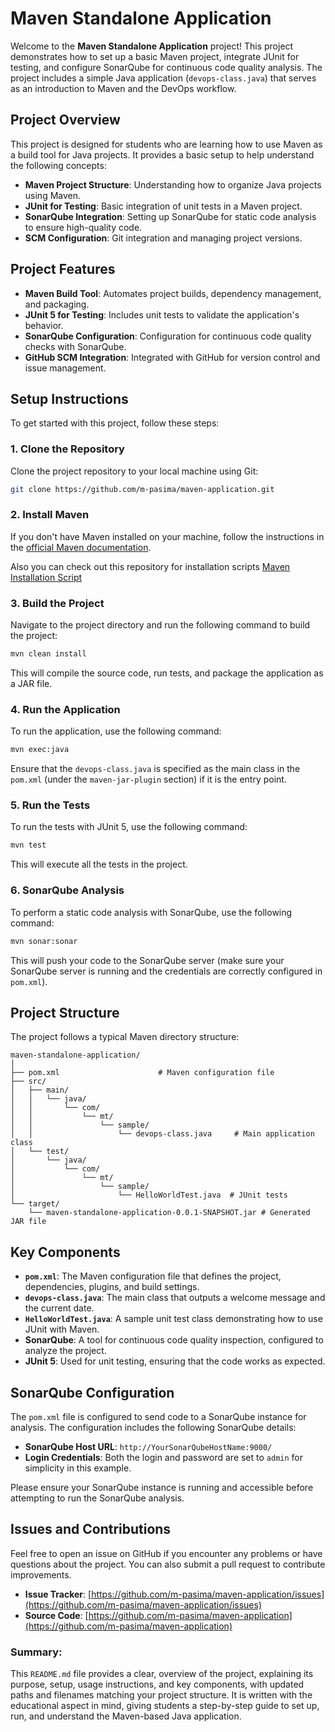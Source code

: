 # Maven Standalone Application

Welcome to the **Maven Standalone Application** project! This project demonstrates how to set up a basic Maven project, integrate JUnit for testing, and configure SonarQube for continuous code quality analysis. The project includes a simple Java application (`devops-class.java`) that serves as an introduction to Maven and the DevOps workflow.

## Project Overview

This project is designed for students who are learning how to use Maven as a build tool for Java projects. It provides a basic setup to help understand the following concepts:

- **Maven Project Structure**: Understanding how to organize Java projects using Maven.
- **JUnit for Testing**: Basic integration of unit tests in a Maven project.
- **SonarQube Integration**: Setting up SonarQube for static code analysis to ensure high-quality code.
- **SCM Configuration**: Git integration and managing project versions.

## Project Features

- **Maven Build Tool**: Automates project builds, dependency management, and packaging.
- **JUnit 5 for Testing**: Includes unit tests to validate the application's behavior.
- **SonarQube Configuration**: Configuration for continuous code quality checks with SonarQube.
- **GitHub SCM Integration**: Integrated with GitHub for version control and issue management.

## Setup Instructions

To get started with this project, follow these steps:

### 1. Clone the Repository

Clone the project repository to your local machine using Git:

```bash
git clone https://github.com/m-pasima/maven-application.git
```

### 2. Install Maven

If you don't have Maven installed on your machine, follow the instructions in the [official Maven documentation](https://maven.apache.org/install.html).

Also you can check out this repository for installation scripts [Maven Installation Script](https://github.com/m-pasima/cicd-tools-installation-scripts)

### 3. Build the Project

Navigate to the project directory and run the following command to build the project:

```bash
mvn clean install
```

This will compile the source code, run tests, and package the application as a JAR file.

### 4. Run the Application

To run the application, use the following command:

```bash
mvn exec:java
```

Ensure that the `devops-class.java` is specified as the main class in the `pom.xml` (under the `maven-jar-plugin` section) if it is the entry point.

### 5. Run the Tests

To run the tests with JUnit 5, use the following command:

```bash
mvn test
```

This will execute all the tests in the project.

### 6. SonarQube Analysis

To perform a static code analysis with SonarQube, use the following command:

```bash
mvn sonar:sonar
```

This will push your code to the SonarQube server (make sure your SonarQube server is running and the credentials are correctly configured in `pom.xml`).

## Project Structure

The project follows a typical Maven directory structure:

```
maven-standalone-application/
│
├── pom.xml                      # Maven configuration file
├── src/
│   ├── main/
│   │   └── java/
│   │       └── com/
│   │           └── mt/
│   │               └── sample/
│   │                   └── devops-class.java     # Main application class
│   └── test/
│       └── java/
│           └── com/
│               └── mt/
│                   └── sample/
│                       └── HelloWorldTest.java  # JUnit tests
└── target/
    └── maven-standalone-application-0.0.1-SNAPSHOT.jar # Generated JAR file
```

## Key Components

- **`pom.xml`**: The Maven configuration file that defines the project, dependencies, plugins, and build settings.
- **`devops-class.java`**: The main class that outputs a welcome message and the current date.
- **`HelloWorldTest.java`**: A sample unit test class demonstrating how to use JUnit with Maven.
- **SonarQube**: A tool for continuous code quality inspection, configured to analyze the project.
- **JUnit 5**: Used for unit testing, ensuring that the code works as expected.

## SonarQube Configuration

The `pom.xml` file is configured to send code to a SonarQube instance for analysis. The configuration includes the following SonarQube details:

- **SonarQube Host URL**: `http://YourSonarQubeHostName:9000/`
- **Login Credentials**: Both the login and password are set to `admin` for simplicity in this example.

Please ensure your SonarQube instance is running and accessible before attempting to run the SonarQube analysis.

## Issues and Contributions

Feel free to open an issue on GitHub if you encounter any problems or have questions about the project. You can also submit a pull request to contribute improvements.

- **Issue Tracker**: [https://github.com/m-pasima/maven-application/issues](https://github.com/m-pasima/maven-application/issues)
- **Source Code**: [https://github.com/m-pasima/maven-application](https://github.com/m-pasima/maven-application)



### **Summary:**
This `README.md` file provides a clear,  overview of the project, explaining its purpose, setup, usage instructions, and key components, with updated paths and filenames matching your project structure. It is written with the educational aspect in mind, giving students a step-by-step guide to set up, run, and understand the Maven-based Java application.
